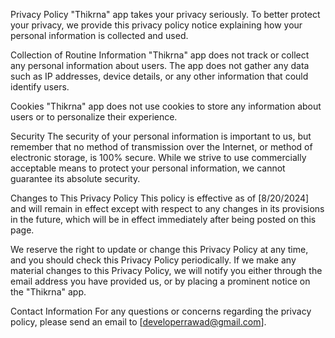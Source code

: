 Privacy Policy
"Thikrna" app takes your privacy seriously. To better protect your privacy, we provide this privacy policy notice explaining how your personal information is collected and used.

Collection of Routine Information
"Thikrna" app does not track or collect any personal information about users. The app does not gather any data such as IP addresses, device details, or any other information that could identify users.

Cookies
"Thikrna" app does not use cookies to store any information about users or to personalize their experience.

Security
The security of your personal information is important to us, but remember that no method of transmission over the Internet, or method of electronic storage, is 100% secure. While we strive to use commercially acceptable means to protect your personal information, we cannot guarantee its absolute security.

Changes to This Privacy Policy
This policy is effective as of [8/20/2024] and will remain in effect except with respect to any changes in its provisions in the future, which will be in effect immediately after being posted on this page.

We reserve the right to update or change this Privacy Policy at any time, and you should check this Privacy Policy periodically. If we make any material changes to this Privacy Policy, we will notify you either through the email address you have provided us, or by placing a prominent notice on the "Thikrna" app.

Contact Information
For any questions or concerns regarding the privacy policy, please send an email to [developerrawad@gmail.com].
